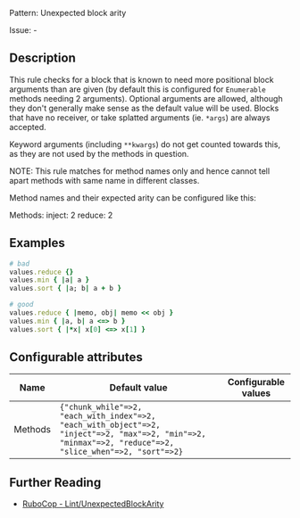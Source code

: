 Pattern: Unexpected block arity

Issue: -

## Description

This rule checks for a block that is known to need more positional
block arguments than are given (by default this is configured for
`Enumerable` methods needing 2 arguments). Optional arguments are allowed,
although they don't generally make sense as the default value will
be used. Blocks that have no receiver, or take splatted arguments
(ie. `*args`) are always accepted.

Keyword arguments (including `**kwargs`) do not get counted towards
this, as they are not used by the methods in question.

NOTE: This rule matches for method names only and hence cannot tell apart
methods with same name in different classes.

Method names and their expected arity can be configured like this:

Methods:
  inject: 2
  reduce: 2

## Examples

```ruby
# bad
values.reduce {}
values.min { |a| a }
values.sort { |a; b| a + b }

# good
values.reduce { |memo, obj| memo << obj }
values.min { |a, b| a <=> b }
values.sort { |*x| x[0] <=> x[1] }
```

## Configurable attributes

Name | Default value | Configurable values
--- | --- | ---
Methods | `{"chunk_while"=>2, "each_with_index"=>2, "each_with_object"=>2, "inject"=>2, "max"=>2, "min"=>2, "minmax"=>2, "reduce"=>2, "slice_when"=>2, "sort"=>2}` |

## Further Reading

* [RuboCop - Lint/UnexpectedBlockArity](https://docs.rubocop.org/rubocop/cops_lint.html#lintunexpectedblockarity)
